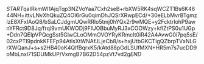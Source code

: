 $START$qaIRkmWl1AjqTqp3NZVoYaa7Cxh2seB+rbXW5RK4sqWCZT1Bs6K4644NH+ittvLNvXhQkuZQ4OI6rGu0qimDhJQSrXRwpECd/+30eELbMvrBTgmzlzE8XFxIAoQ8/bSaLCJdgmUQwRRIo5tmj0hYQx2r9wMQE+y2FcktrlohP9awnYFRct9D8Jq/frqi9vmUKWODj9FIUOBbuMyRJ3xCOOWzy+kflZtPS0u1UGp+Ddn7QEIpVPQcgSst5GlwCLoOMmOVOYRyKRmcIt0iR42A4AvwG0i7pq5sE/02cxPTI9pdnkKFEFp94AtlsXtWNAfJLjeCb8/s+hxjUtbGKCTigQZbrpTVxNLGrXWQanJ+s+s2HB40oK4QIfBqrxK5/kAtd88pGdLSUfMXN+HR5m7s7ucDD9oMbLnxl71SDUMkUP/VxmgB7B62D54pzVt7vd2g$END$